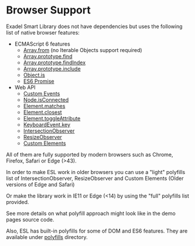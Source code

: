 # Browser Support

<a name="content"></a>

Exadel Smart Library does not have dependencies but uses the following list of native browser features:

- ECMAScript 6 features
    - [Array.from](https://developer.mozilla.org/en-US/docs/Web/JavaScript/Reference/Global_Objects/Array/from) (no Iterable Objects support required)
    - [Array.prototype.find](https://developer.mozilla.org/en-US/docs/Web/JavaScript/Reference/Global_Objects/Array/find)
    - [Array.prototype.findIndex](https://developer.mozilla.org/en-US/docs/Web/JavaScript/Reference/Global_Objects/Array/findIndex)
    - [Array.prototype.include](https://developer.mozilla.org/en-US/docs/Web/JavaScript/Reference/Global_Objects/Array/includes)
    - [Object.is](https://developer.mozilla.org/en-US/docs/Web/JavaScript/Reference/Global_Objects/Object/is)
    - [ES6 Promise](https://developer.mozilla.org/en-US/docs/Web/JavaScript/Reference/Global_Objects/Promise)
- Web API
    - [Custom Events](https://developer.mozilla.org/en-US/docs/Web/API/CustomEvent)
    - [Node.isConnected](https://developer.mozilla.org/en-US/docs/Web/API/Node/isConnected)
    - [Element.matches](https://developer.mozilla.org/en-US/docs/Web/API/Element/matches)
    - [Element.closest](https://developer.mozilla.org/en-US/docs/Web/API/Element/closest)
    - [Element.toggleAttribute](https://developer.mozilla.org/en-US/docs/Web/API/Element/toggleAttribute)
    - [KeyboardEvent.key](https://developer.mozilla.org/en-US/docs/Web/API/KeyboardEvent/key)
    - [IntersectionObserver](https://developer.mozilla.org/en-US/docs/Web/API/IntersectionObserver)
    - [ResizeObserver](https://developer.mozilla.org/en-US/docs/Web/API/ResizeObserver)
    - [Custom Elements](https://developer.mozilla.org/en-US/docs/Web/Web_Components/Using_custom_elements)

All of them are fully supported by modern browsers such as Chrome, Firefox, Safari or Edge (>43).

In order to make ESL work in older browsers you can use a "light" polyfills list of IntersectionObserver, ResizeObserver and Custom Elements (Older versions of Edge and Safari)

Or make the library work in IE11 or Edge (<14) by using the "full" polyfills list provided.

See more details on what polyfill approach might look like in the demo pages source code.

Also, ESL has built-in polyfills for some of DOM and ES6 features. They are available under [polyfills](../src/polyfills) directory.
